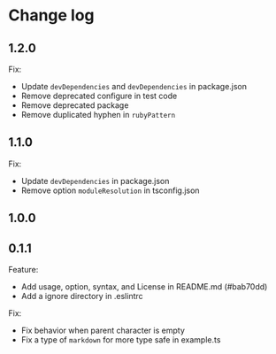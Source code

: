 # Change log

## 1.2.0
Fix:
- Update `devDependencies` and `devDependencies` in package.json
- Remove deprecated configure in test code
- Remove deprecated package
- Remove duplicated hyphen in `rubyPattern`

## 1.1.0

Fix:
- Update `devDependencies` in package.json
- Remove option `moduleResolution` in tsconfig.json

## 1.0.0

## 0.1.1

Feature:
- Add usage, option, syntax, and License in README.md (#bab70dd)
- Add a ignore directory in .eslintrc

Fix:
- Fix behavior when parent character is empty
- Fix a type of `markdown` for more type safe in example.ts